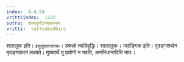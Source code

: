 ```yaml
---
index:  4.4.54
vrittiindex:  1222
sutra:  शलालुनोऽन्यतरस्याम्
vritti:  tattvabodhini 
---
```


शलालुक इति। `इसुसुक्तान्तात्कः`। ठक्पक्षे त्वादिवृद्धिः। शालालुकः। मार्दङ्गिक इति। मृदङ्गशब्देन मृदङ्गवादनं लक्ष्यते। मुख्यार्थे तु प्रयोगो न भवति, अनभिधानादिति भावः।


